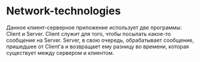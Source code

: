 # Network-technologies
Данное клиент-серверное приложение использует две программы: Client и Server.
Client служит для того, чтобы посылать какое-то сообщение на Server. 
Server, в свою очередь, обрабатывает сообщение, пришедшее от Client'а и возвращает ему разницу во времени, которая существует между сервером и клиентом.
